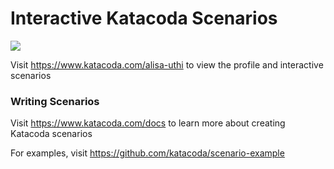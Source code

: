 # Interactive Katacoda Scenarios

[![](http://shields.katacoda.com/katacoda/alisa-uthi/count.svg)](https://www.katacoda.com/alisa-uthi "Get your profile on Katacoda.com")

Visit https://www.katacoda.com/alisa-uthi to view the profile and interactive scenarios

### Writing Scenarios
Visit https://www.katacoda.com/docs to learn more about creating Katacoda scenarios

For examples, visit https://github.com/katacoda/scenario-example
